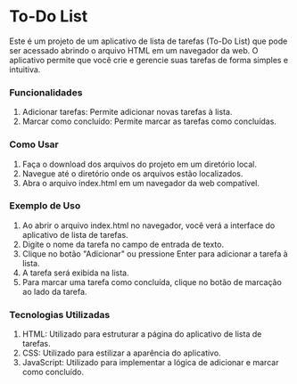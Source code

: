 <h1>To-Do List</h1>
<p>Este é um projeto de um aplicativo de lista de tarefas (To-Do List) que pode ser acessado abrindo o arquivo HTML em um navegador da web. O aplicativo permite que você crie e gerencie suas tarefas de forma simples e intuitiva.</p>

<h3>Funcionalidades</h3>
<ol>
<li>Adicionar tarefas: Permite adicionar novas tarefas à lista.</li>
<li>Marcar como concluído: Permite marcar as tarefas como concluídas.</li>
</ol>
<h3>Como Usar</h3>
<ol>
<li>Faça o download dos arquivos do projeto em um diretório local.</li>
<li>Navegue até o diretório onde os arquivos estão localizados.</li>
<li>Abra o arquivo index.html em um navegador da web compatível.</li>
</ol>
<h3>Exemplo de Uso</h3>
<ol>
<li>Ao abrir o arquivo index.html no navegador, você verá a interface do aplicativo de lista de tarefas.</li>
<li>Digite o nome da tarefa no campo de entrada de texto.</li>
<li>Clique no botão "Adicionar" ou pressione Enter para adicionar a tarefa à lista.</li>
<li>A tarefa será exibida na lista.</li>
<li>Para marcar uma tarefa como concluída, clique no botão de marcação ao lado da tarefa.</li>
</ol>
<h3>Tecnologias Utilizadas</h3>
<ol>
<li>HTML: Utilizado para estruturar a página do aplicativo de lista de tarefas.</li>
<li>CSS: Utilizado para estilizar a aparência do aplicativo.</li>
<li>JavaScript: Utilizado para implementar a lógica de adicionar e marcar como concluído.</li>
</ol>







